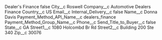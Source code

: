 <?xml version="1.0" encoding="UTF-8"?>
<CustomMetadata xmlns="http://soap.sforce.com/2006/04/metadata" xmlns:xsi="http://www.w3.org/2001/XMLSchema-instance" xmlns:xsd="http://www.w3.org/2001/XMLSchema">
    <label>Dealer&apos;s Finance</label>
    <protected>false</protected>
    <values>
        <field>City__c</field>
        <value xsi:type="xsd:string">Roswell</value>
    </values>
    <values>
        <field>Company__c</field>
        <value xsi:type="xsd:string">Automotive Dealers Finance</value>
    </values>
    <values>
        <field>Country__c</field>
        <value xsi:type="xsd:string">US</value>
    </values>
    <values>
        <field>Email__c</field>
        <value xsi:nil="true"/>
    </values>
    <values>
        <field>Internal_Delivery__c</field>
        <value xsi:type="xsd:boolean">false</value>
    </values>
    <values>
        <field>Name__c</field>
        <value xsi:type="xsd:string">Donna Davis</value>
    </values>
    <values>
        <field>Payment_Method_API_Name__c</field>
        <value xsi:type="xsd:string">dealers_finance</value>
    </values>
    <values>
        <field>Payment_Method_Group_Name__c</field>
        <value xsi:nil="true"/>
    </values>
    <values>
        <field>Phone__c</field>
        <value xsi:nil="true"/>
    </values>
    <values>
        <field>Send_Title_to_Buyer__c</field>
        <value xsi:type="xsd:boolean">false</value>
    </values>
    <values>
        <field>State__c</field>
        <value xsi:type="xsd:string">GA</value>
    </values>
    <values>
        <field>Street1__c</field>
        <value xsi:type="xsd:string">1080 Holcombd Br Rd</value>
    </values>
    <values>
        <field>Street2__c</field>
        <value xsi:type="xsd:string">Building 200 Ste 340</value>
    </values>
    <values>
        <field>Zip__c</field>
        <value xsi:type="xsd:string">30076</value>
    </values>
</CustomMetadata>
